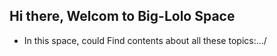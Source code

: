 ## Hi there, Welcom to Big-Lolo Space



- In this space, could Find contents about all these topics:.../
<div>
<img height="80em" src"http://blog.aulaformativa.com/wp-content/uploads/2016/09/definicion-usos-ventajas-lenguaje-css3-que-es.jpg" />
</div>






<!--- 🔭 I’m currently working on ...
- 🌱 I’m currently learning ...
- 👯 I’m looking to collaborate on ...
- 🤔 I’m looking for help with ...
- 💬 Ask me about ...
- 📫 How to reach me: ...
- 😄 Pronouns: ...
- ⚡ Fun fact: ...  -->

